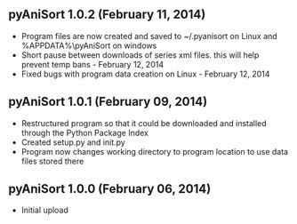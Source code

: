 
## pyAniSort 1.0.2 (February 11, 2014)

* Program files are now created and saved to ~/.pyanisort on Linux and %APPDATA%\pyAniSort on windows
* Short pause between downloads of series xml files. this will help prevent temp bans - February 12, 2014
* Fixed bugs with program data creation on Linux - February 12, 2014
	
## pyAniSort 1.0.1 (February 09, 2014)

* Restructured program so that it could be downloaded and installed through the Python Package Index 
* Created setup.py and init.py
* Program now changes working directory to program location to use data files stored there

## pyAniSort 1.0.0 (February 06, 2014)

* Initial upload
